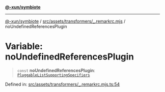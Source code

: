 [**@-xun/symbiote**](../../../../../README.md)

***

[@-xun/symbiote](../../../../../README.md) / [src/assets/transformers/\_.remarkrc.mjs](../README.md) / noUndefinedReferencesPlugin

# Variable: noUndefinedReferencesPlugin

> `const` **noUndefinedReferencesPlugin**: [`PluggableListSupportingSpecifiers`](../type-aliases/PluggableListSupportingSpecifiers.md)

Defined in: [src/assets/transformers/\_.remarkrc.mjs.ts:54](https://github.com/Xunnamius/symbiote/blob/35578a044f8aaee7e61e5dd07c97ef12b7559e4c/src/assets/transformers/_.remarkrc.mjs.ts#L54)
